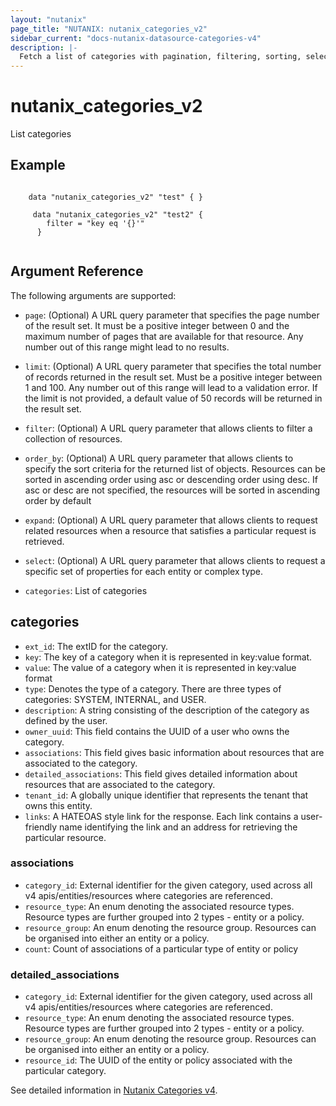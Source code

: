 ```yaml
---
layout: "nutanix"
page_title: "NUTANIX: nutanix_categories_v2"
sidebar_current: "docs-nutanix-datasource-categories-v4"
description: |-
  Fetch a list of categories with pagination, filtering, sorting, selection and optional expansion of associated entity counts.
---
```


# nutanix_categories_v2
List categories


## Example

```hcl

    data "nutanix_categories_v2" "test" { }

     data "nutanix_categories_v2" "test2" {
        filter = "key eq '{}'"
      }
    
```


## Argument Reference

The following arguments are supported:

* `page`: (Optional) A URL query parameter that specifies the page number of the result set. It must be a positive integer between 0 and the maximum number of pages that are available for that resource. Any number out of this range might lead to no results.
* `limit`: (Optional) A URL query parameter that specifies the total number of records returned in the result set. Must be a positive integer between 1 and 100. Any number out of this range will lead to a validation error. If the limit is not provided, a default value of 50 records will be returned in the result set.
* `filter`: (Optional) A URL query parameter that allows clients to filter a collection of resources.
* `order_by`: (Optional) A URL query parameter that allows clients to specify the sort criteria for the returned list of objects. Resources can be sorted in ascending order using asc or descending order using desc. If asc or desc are not specified, the resources will be sorted in ascending order by default
* `expand`: (Optional) A URL query parameter that allows clients to request related resources when a resource that satisfies a particular request is retrieved.
* `select`: (Optional) A URL query parameter that allows clients to request a specific set of properties for each entity or complex type.

* `categories`: List of categories

## categories

* `ext_id`: The extID for the category.
* `key`: The key of a category when it is represented in key:value format.
* `value`: The value of a category when it is represented in key:value format
* `type`: Denotes the type of a category.
There are three types of categories: SYSTEM, INTERNAL, and USER.
* `description`: A string consisting of the description of the category as defined by the user.
* `owner_uuid`: This field contains the UUID of a user who owns the category.
* `associations`: This field gives basic information about resources that are associated to the category.
* `detailed_associations`: This field gives detailed information about resources that are associated to the category.
* `tenant_id`: A globally unique identifier that represents the tenant that owns this entity. 
* `links`: A HATEOAS style link for the response. Each link contains a user-friendly name identifying the link and an address for retrieving the particular resource.


### associations
* `category_id`: External identifier for the given category, used across all v4 apis/entities/resources where categories are referenced.
* `resource_type`: An enum denoting the associated resource types. Resource types are further grouped into 2 types - entity or a policy.
* `resource_group`: An enum denoting the resource group.
Resources can be organised into either an entity or a policy. 
* `count`: Count of associations of a particular type of entity or policy

### detailed_associations
* `category_id`: External identifier for the given category, used across all v4 apis/entities/resources where categories are referenced.
* `resource_type`: An enum denoting the associated resource types. Resource types are further grouped into 2 types - entity or a policy.
* `resource_group`: An enum denoting the resource group.
Resources can be organised into either an entity or a policy. 
* `resource_id`: The UUID of the entity or policy associated with the particular category.


See detailed information in [Nutanix Categories v4](https://developers.nutanix.com/api-reference?namespace=prism&version=v4.0.b1).